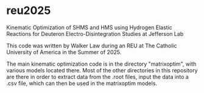 # reu2025
Kinematic Optimization of SHMS and HMS using Hydrogen Elastic Reactions for Deuteron Electro-Disintegration Studies at Jefferson Lab

This code was written by Walker Law during an REU at The Catholic University of America in the Summer of 2025.

The main kinematic optimization code is in the directory "matrixoptim", with various models located there. Most of the other directories in this repository are there in order to extract data from the .root files, input the data into a .csv file, which can then be used in the matrixoptim models.
